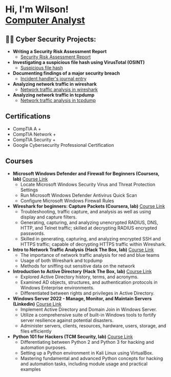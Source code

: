 <h1>Hi, I'm Wilson! <br/> <a href="https://www.linkedin.com/in/wilson-mantilla-678aa02ab/>Cybersecurity Professional">Computer Analyst</a>

<h2>👨‍💻 Cyber Security Projects:</h2>

- <b>Writing a Security Risk Assessment Report</b>
  - [Security Risk Assessment Report](https://github.com/wilsonmantilla/Security-Risk-Assessment-Report)
- <b>Investigating a suspicious file hash using VirusTotal (OSINT)</b>
  - [Suspicious file hash](https://github.com/wilsonmantilla/VirusTotal)
- <b>Documenting findings of a major security breach</b>
  - [Incident handler's journal entry](https://github.com/wilsonmantilla/Documenting-Security-Breach)
- <b>Analyzing network traffic in wireshark</b>
  - [Network traffic analysis in wireshark](https://github.com/wilsonmantilla/Wireshark-Traffic-Analysis)
- <b>Analyzing network traffic in tcpdump</b>
  - [Network traffic analysis in tcpdump](https://github.com/wilsonmantilla/tcpdump-traffic-analysis)

<h2>Certifications</h2>

- CompTIA A +
- CompTIA Network +
- CompTIA Security +
- Google Cybersecurity Professional Certification

<h2>Courses</h2>

- <strong>Microsoft Windows Defender and Firewall for Beginners (Coursera, lab)</strong> [Course Link](https://www.coursera.org/projects/microsoft-windows-defender-and-firewall-for-beginners)
  - Locate Microsoft Windows Security Virus and Threat Protection Settings
  - Run Microsoft Windows Defender Antivirus Quick Scan 
  - Configure Microsoft Windows Firewall Rules 
- <strong>Wireshark for beginners: Capture Packets (Coursera, lab)</strong> [Course Link](https://www.coursera.org/projects/wireshark-for-beginners-capture-packets)
    - Troubleshooting, traffic capture, and analysis as well as using display and capture filters.
    - Generating, capturing, and analyzing unencrypted RADIUS, DNS, HTTP, and Telnet traffic; skilled at   decrypting RADIUS encrypted passwords.
    - Skilled in generating, capturing, and analyzing encrypted SSH and HTTPS traffic; capable of decrypting HTTPS traffic within Wireshark.
- <strong>Intro to Network Traffic Analysis (Hack The Box, lab)</strong> [Course Link](https://academy.hackthebox.com/course/preview/intro-to-network-traffic-analysis)
  - The importance of network traffic analysis for red and blue teams
  - Usage of both Wireshark and tcpdump
  - Methods for sniffing out sensitive data on the network
- <strong>Introduction to Active Directory (Hack The Box, lab)</strong> [Course Link](https://academy.hackthebox.com/course/preview/introduction-to-active-directory)
  - Explored Active Directory history, terms, and acronyms.
  - Examined AD objects, structures, and authentication protocols in Windows Enterprise environments.
  - Differentiated between rights and privileges in Active Directory.
- <strong>Windows Server 2022 - Manage, Monitor, and Maintain Servers (Linkedin)</strong> [Course Link](https://www.linkedin.com/learning/windows-server-2022-manage-monitor-and-maintain-servers-15013535)
  - Implement Active Directory and Domain Join in Windows Server.
  - Utilize a comprehensive suite of built-in Windows tools to fortify server resilience against potential disasters.
  - Administer servers, clients, resources, hardware, users, storage, and files efficiently
- <strong>Python 101 for Hackers (TCM Security, lab)</strong> [Course Link](https://academy.tcm-sec.com/p/python-101-for-hackers)
  - Differentiating between Python 2 and Python 3 for hacking and automation purposes.
  - Setting up a Python environment in Kali Linux using VirtualBox.
  - Mastering fundamental and advanced Python concepts for hacking and automation tasks, including module usage and practical examples

